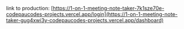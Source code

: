 link to production: [https://1-on-1-meeting-note-taker-7k1sze70e-codepaucodes-projects.vercel.app/login](https://1-on-1-meeting-note-taker-gug4xwi3y-codepaucodes-projects.vercel.app/dashboard)
